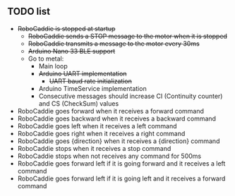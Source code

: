 ## TODO list

- ~~RoboCaddie is stopped at startup~~
  - ~~RoboCaddie sends a STOP message to the motor when it is stopped~~
  - ~~RoboCaddie transmits a message to the motor every 30ms~~
  - ~~Arduino Nano 33 BLE support~~
  - Go to metal:
    - Main loop
    - ~~Arduino UART implementation~~
      - ~~UART baud rate initialization~~
    - Arduino TimeService implementation
    - Consecutive messages should increase CI (Continuity counter) and CS (CheckSum) values
- RoboCaddie goes forward when it receives a forward command
- RoboCaddie goes backward when it receives a backward command
- RoboCaddie goes left when it receives a left command
- RoboCaddie goes right when it receives a right command
- RoboCaddie goes {direction} when it receives a {direction} command
- RoboCaddie stops when it receives a stop command
- RoboCaddie stops when not receives any command for 500ms
- RoboCaddie goes forward left if it is going forward and it receives a left command
- RoboCaddie goes forward left if it is going left and it receives a forward command